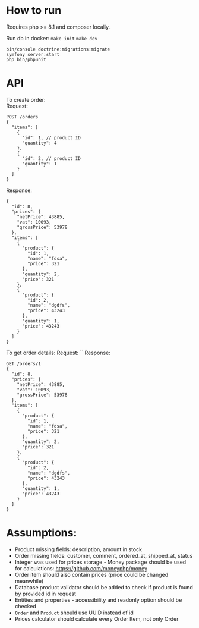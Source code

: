 # How to run
Requires php >= 8.1 and composer locally.  

Run db in docker:
`make init`
`make dev`

`bin/console doctrine:migrations:migrate`  
`symfony server:start`  
`php bin/phpunit`  

# API 

To create order:  
Request:
```
POST /orders
{
  "items": [
    {
      "id": 1, // product ID
      "quantity": 4
    },
    {
      "id": 2, // product ID
      "quantity": 1
    }
  ]
}
```
Response:
```
{
  "id": 8,
  "prices": {
    "netPrice": 43885,
    "vat": 10093,
    "grossPrice": 53978
  },
  "items": [
    {
      "product": {
        "id": 1,
        "name": "fdsa",
        "price": 321
      },
      "quantity": 2,
      "price": 321
    },
    {
      "product": {
        "id": 2,
        "name": "dgdfs",
        "price": 43243
      },
      "quantity": 1,
      "price": 43243
    }
  ]
}
```

To get order details:
Request:
``
Response:
```
GET /orders/1
{
  "id": 8,
  "prices": {
    "netPrice": 43885,
    "vat": 10093,
    "grossPrice": 53978
  },
  "items": [
    {
      "product": {
        "id": 1,
        "name": "fdsa",
        "price": 321
      },
      "quantity": 2,
      "price": 321
    },
    {
      "product": {
        "id": 2,
        "name": "dgdfs",
        "price": 43243
      },
      "quantity": 1,
      "price": 43243
    }
  ]
}
```

# Assumptions:
- Product missing fields: description, amount in stock
- Order missing fields: customer, comment, ordered_at, shipped_at, status
- Integer was used for prices storage - Money package should be used for calculations: https://github.com/moneyphp/money
- Order item should also contain prices (price could be changed meanwhile)
- Database product validator should be added to check if product is found by provided id in request
- Entities and properties - accessibility and readonly option should be checked
- `Order` and `Product` should use UUID instead of id
- Prices calculator should calculate every Order Item, not only Order